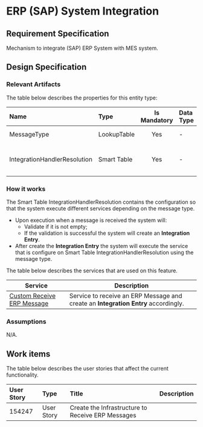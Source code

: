 # ERP (SAP) System Integration

## Requirement Specification
Mechanism to integrate (SAP) ERP System with MES system.

## Design Specification

### Relevant Artifacts
The table below describes the properties for this entity type:

Name                            | Type        | Is Mandatory | Data Type      | Description 
:------------------------------ | :---------- | :----------: | :------------- | :-----------------------
MessageType                     | LookupTable |      Yes     |       -        | Type of the Integration         
IntegrationHandlerResolution    | Smart Table |      Yes     |       -        | Used to resolve the integration handler

### How it works

The Smart Table IntegrationHandlerResolution contains the configuration so that the system execute different services depending on the message type.

* Upon execution when a message is received the system will:
  * Validate if it is not empty;
  * If the validation is successful the system will create an **Integration Entry**.
* After create the **Integration Entry** the system will execute the service that is configure on Smart Table IntegrationHandlerResolution using the message type.

The table below describes the services that are used on this feature.

| Service                                                                                           | Description                                                                           |
| ------------------------------------------------------------------------------------------------- | ------------------------------------------------------------------------------------- |
| [Custom Receive ERP Message](/cmf.custom.help/cmf.custom.help.techspec>cmf.custom.help.artifacts>services>CustomReceiveERPMessage)       | Service to receive an ERP Message and create an **Integration Entry** accordingly.    |

### Assumptions
N/A.

## Work items

The table below describes the user stories that affect the current functionality.

User Story | Type       | Title                                             | Description
:--------- | :--------- | :------------------------------------------------ | :----------
154247     | User Story | Create the Infrastructure to Receive ERP Messages |